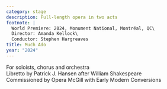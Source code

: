 ```yaml
---
category: stage
description: Full-length opera in two acts
footnote: |
  World Premiere: 2024, Monument National, Montréal, QC\
  Director: Amanda Kellock\
  Conductor: Stephen Hargreaves
title: Much Ado
year: "2024"
---
```


For soloists, chorus and orchestra\
Libretto by Patrick J. Hansen after William Shakespeare\
Commissioned by Opera McGill with Early Modern Conversions
